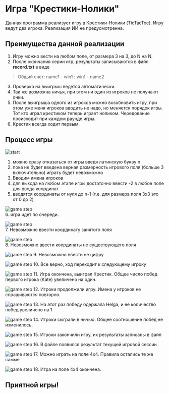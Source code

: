 # Игра "Крестики-Нолики"

Данная программа реализует игру в Крестики-Нолики (TicTacToe). Игру ведут два игрока. Реализация ИИ не предусмотренна.

## Преимущества данной реализации

1. Игру можно вести на любом поле, от размера 3 на 3, до N на N.
2. После окончания серии игр, результаты записываются в файл **record.txt** в виде 
>Общий счет: name1 - win1 : win1 - name2
3. Проверка на выигрыш ведется автоматически.
4. Так же возможна ничья, при этом ни один из игроков не получают очки.
5. После выигрыша одного из игроков можно возобновить игру, при этом уже меня игроков вводить не надо, но меняется порядок игры. Тот кто играл крестиком теперь играет ноликом. Чередование происходит при каждом раунде игры.
6. Крестик всегда ходит первым.

## Процесс игры
![start](resources/Screenshot_1.jpg)


1. можно сразу отказаться от игры введя латинскую букву n
2. пока не будет введена верная размерность игрового поля (больше 3 включительно) играть будет невозможно
3. Вводим имена игроков
4. для выхода на любом этапе игры достаточно ввести -2 в любое поле для ввода координат
5. вводятся координаты от нуля до n-1 (т.е. для размера поля 3x3 это от 0 до 2)

![game step](resources/Screenshot_2.jpg)  
6. игра идет по очереди.

![game step](resources/Screenshot_3.jpg)  
7. Невозможно ввести координату занятого поля

![game step](resources/Screenshot_4.jpg)  
8. Невозможно ввести координаты не существующего поля

![game step](resources/Screenshot_5.jpg)
9. Невозможно ввести не цифру

![game step](resources/Screenshot_6.jpg)
10. Все верно, ход переходит к следующему игроку

![game step](resources/Screenshot_7.jpg)
11. Игра окончена, выиграл Крестик. Общее число побед первого игрока (Kate) увеличено на один.

![game step](resources/Screenshot_8.jpg)
12. Игроки продолжили игру. Имена у игроков не спрашиваются повторно.

![game step](resources/Screenshot_9.jpg)
13. На этот раз победу одержала Helga, и ее количество побед увеличено на 1

![game step](resources/Screenshot_10.jpg)
14. Игроки сыграли в ничью. Общее соотношение побед не изменилось.

![game step](resources/Screenshot_11.jpg)
15. Игроки закончили игру, их результаты записаны в файл

![game step](resources/Screenshot_12.jpg)
16. В файле появился результат текущей игровой сессии

![game step](resources/Screenshot_13.jpg)
17. Можно играть на поле 4x4. Правила остались те же самые

![game step](resources/Screenshot_14.jpg)
18. Игра на поле 4x4 окончена.

## Приятной игры!